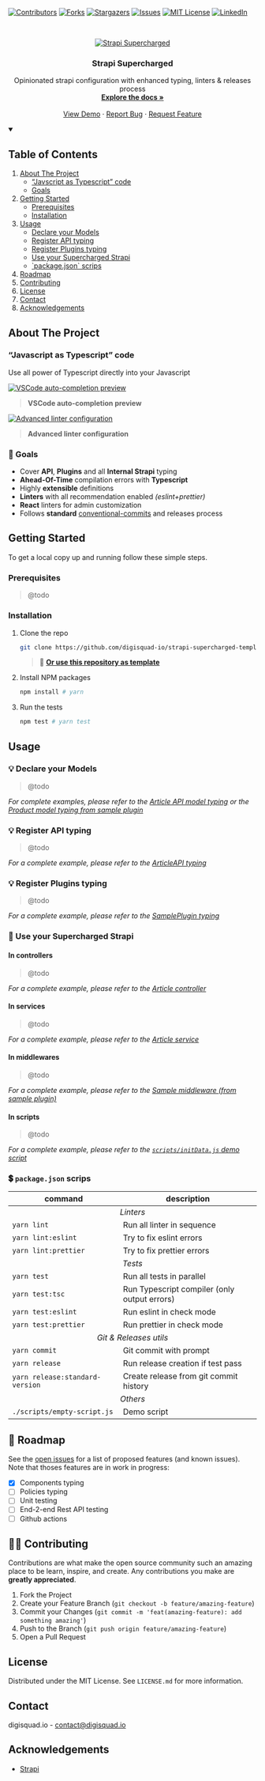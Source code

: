 <!-- PROJECT SHIELDS -->

[![Contributors][contributors-shield]][contributors-url]
[![Forks][forks-shield]][forks-url]
[![Stargazers][stars-shield]][stars-url]
[![Issues][issues-shield]][issues-url]
[![MIT License][license-shield]][license-url]
[![LinkedIn][linkedin-shield]][linkedin-url]

<!-- PROJECT LOGO -->
<br />
<p align="center">
  <a href="https://github.com/digisquad-io/strapi-supercharged-template">
    <img src="./.github/images/strapi-supercharged.png" alt="Strapi Supercharged" />
  </a>

  <h3 align="center">Strapi Supercharged</h3>

  <p align="center">
    Opinionated strapi configuration with enhanced typing, linters & releases process
    <br />
    <a href="https://github.com/digisquad-io/strapi-supercharged-template"><strong>Explore the docs »</strong></a>
    <br />
    <br />
    <a href="https://github.com/digisquad-io/strapi-supercharged-template">View Demo</a>
    ·
    <a href="https://github.com/digisquad-io/strapi-supercharged-template/issues">Report Bug</a>
    ·
    <a href="https://github.com/digisquad-io/strapi-supercharged-template/issues">Request Feature</a>
  </p>
</p>

<!-- TABLE OF CONTENTS -->
<details open="open">
  <summary><h2>Table of Contents</h2></summary>
  <ol>
    <li>
      <a href="#about-the-project">About The Project</a>
      <ul>
        <li><a href="#javascript-as-typescript-code">“Javscript as Typescript” code</a></li>
        <li><a href="#-goals">Goals</a></li>
      </ul>
    </li>
    <li>
      <a href="#getting-started">Getting Started</a>
      <ul>
        <li><a href="#prerequisites">Prerequisites</a></li>
        <li><a href="#installation">Installation</a></li>
      </ul>
    </li>
    <li>
      <a href="#usage">Usage</a>
      <ul>
        <li><a href="#-declare-your-models">Declare your Models</a></li>
        <li><a href="#-register-api-typing">Register API typing</a></li>
        <li><a href="#-register-plugins-typing">Register Plugins typing</a></li>
        <li><a href="#-use-your-supercharged-strapi">Use your Supercharged Strapi</a></li>
        <li><a href="#-packagejson-scrips">`package.json` scrips</a></li>
      </ul>
    </li>
    <li><a href="#-roadmap">Roadmap</a></li>
    <li><a href="#%EF%B8%8F-contributing">Contributing</a></li>
    <li><a href="#license">License</a></li>
    <li><a href="#contact">Contact</a></li>
    <li><a href="#acknowledgements">Acknowledgements</a></li>
  </ol>
</details>

<!-- ABOUT THE PROJECT -->

## About The Project

### “Javascript as Typescript” code

Use all power of Typescript directly into your Javascript

[![VSCode auto-completion preview][preview-api-content]](api/article/controllers/article.js 'VSCode auto-completion preview')

> **VSCode auto-completion preview**

[![Advanced linter configuration][preview-improved-linters]](scripts/initData.js 'Advanced linter configuration')

> **Advanced linter configuration**

### 🎯 Goals

- Cover **API**, **Plugins** and all **Internal Strapi** typing
- **Ahead-Of-Time** compilation errors with **Typescript**
- Highly **extensible** definitions
- **Linters** with all recommendation enabled _(eslint+prettier)_
- **React** linters for admin customization
- Follows **standard** [conventional-commits](https://www.conventionalcommits.org) and releases process

<!-- GETTING STARTED -->

## Getting Started

To get a local copy up and running follow these simple steps.

### Prerequisites

> @todo

### Installation

1. Clone the repo
   ```sh
   git clone https://github.com/digisquad-io/strapi-supercharged-template.git
   ```
   > 🚀 **[Or use this repository as template](https://github.com/digisquad-io/strapi-supercharged-template/generate)**
2. Install NPM packages
   ```sh
   npm install # yarn
   ```
3. Run the tests
   ```sh
   npm test # yarn test
   ```

<!-- USAGE EXAMPLES -->

## Usage

### 💡 Declare your Models

> @todo

_For complete examples, please refer to the [Article API model typing](api/article/models/article.d.ts) or the [Product model typing from sample plugin](plugins/sample/models/product.d.ts)_

### 💡 Register API typing

> @todo

_For a complete example, please refer to the [ArticleAPI typing](api/article/index.d.ts)_

### 💡 Register Plugins typing

> @todo

_For a complete example, please refer to the [SamplePlugin typing](plugins/sample/index.d.ts)_

### 🌠 Use your Supercharged Strapi

#### In controllers

> @todo

_For a complete example, please refer to the [Article controller](api/article/controllers/article.js)_

#### In services

> @todo

_For a complete example, please refer to the [Article service](api/article/services/article.js)_

#### In middlewares

> @todo

_For a complete example, please refer to the [Sample middleware (from sample plugin)](plugins/sample/middlewares/sample.js)_

#### In scripts

> @todo

_For a complete example, please refer to the [`scripts/initData.js` demo script](scripts/initData.js)_

### 💲 `package.json` scrips

<table>
  <thead>
    <tr>
      <th>command</th>
      <th>description</th>
    </tr>
  </thead>
  <tbody>
    <tr>
      <td colspan="2" align="center"><em>Linters</em></td>
    </tr>
    <tr>
      <td><code>yarn lint</code></td>
      <td>Run all linter in sequence</td>
    </tr>
    <tr>
      <td><code>yarn lint:eslint</code></td>
      <td>Try to fix eslint errors</td>
    </tr>
    <tr>
      <td><code>yarn lint:prettier</code></td>
      <td>Try to fix prettier errors</td>
    </tr>
    <tr>
      <td colspan="2" align="center"><em>Tests</em></td>
    </tr>
    <tr>
      <td><code>yarn test</code></td>
      <td>Run all tests in parallel</td>
    </tr>
    <tr>
      <td><code>yarn test:tsc</code></td>
      <td>Run Typescript compiler (only output errors)</td>
    </tr>
    <tr>
      <td><code>yarn test:eslint</code></td>
      <td>Run eslint in check mode</td>
    </tr>
    <tr>
      <td><code>yarn test:prettier</code></td>
      <td>Run prettier in check mode</td>
    </tr>
    <tr>
      <td colspan="2" align="center"><em>Git & Releases utils</em></td>
    </tr>
    <tr>
      <td><code>yarn commit</code></td>
      <td>Git commit with prompt</td>
    </tr>
    <tr>
      <td><code>yarn release</code></td>
      <td>Run release creation if test pass</td>
    </tr>
    <tr>
      <td><code>yarn release:standard-version</code></td>
      <td>Create release from git commit history</td>
    </tr>
    <tr>
      <td colspan="2" align="center"><em>Others</em></td>
    </tr>
    <tr>
      <td><code>./scripts/empty-script.js</code></td>
      <td>Demo script</td>
    </tr>
  </tbody>
</table>

<!-- ROADMAP -->

## 📅 Roadmap

See the [open issues](https://github.com/digisquad-io/strapi-supercharged-template/issues) for a list of proposed features (and known issues). Note that thoses features are in work in progress:

- [x] Components typing
- [ ] Policies typing
- [ ] Unit testing
- [ ] End-2-end Rest API testing
- [ ] Github actions

<!-- CONTRIBUTING -->

## 🙋‍♂️ Contributing

Contributions are what make the open source community such an amazing place to be learn, inspire, and create. Any contributions you make are **greatly appreciated**.

1. Fork the Project
2. Create your Feature Branch (`git checkout -b feature/amazing-feature`)
3. Commit your Changes (`git commit -m 'feat(amazing-feature): add something amazing'`)
4. Push to the Branch (`git push origin feature/amazing-feature`)
5. Open a Pull Request

<!-- LICENSE -->

## License

Distributed under the MIT License. See `LICENSE.md` for more information.

<!-- CONTACT -->

## Contact

digisquad.io - contact@digisquad.io

<!-- ACKNOWLEDGEMENTS -->

## Acknowledgements

- [Strapi](https://github.com/strapi/strapi)

<!-- MARKDOWN LINKS & IMAGES -->
<!-- https://www.markdownguide.org/basic-syntax/#reference-style-links -->

[contributors-shield]: https://img.shields.io/github/contributors/digisquad-io/strapi-supercharged-template.svg?style=for-the-badge
[contributors-url]: https://github.com/digisquad-io/strapi-supercharged-template/graphs/contributors
[forks-shield]: https://img.shields.io/github/forks/digisquad-io/strapi-supercharged-template.svg?style=for-the-badge
[forks-url]: https://github.com/digisquad-io/strapi-supercharged-template/network/members
[stars-shield]: https://img.shields.io/github/stars/digisquad-io/strapi-supercharged-template.svg?style=for-the-badge
[stars-url]: https://github.com/digisquad-io/strapi-supercharged-template/stargazers
[issues-shield]: https://img.shields.io/github/issues/digisquad-io/strapi-supercharged-template.svg?style=for-the-badge
[issues-url]: https://github.com/digisquad-io/strapi-supercharged-template/issues
[license-shield]: https://img.shields.io/github/license/digisquad-io/strapi-supercharged-template.svg?style=for-the-badge
[license-url]: https://github.com/digisquad-io/strapi-supercharged-template/blob/master/LICENSE.txt
[linkedin-shield]: https://img.shields.io/badge/-LinkedIn-black.svg?style=for-the-badge&logo=linkedin&colorB=555
[linkedin-url]: https://linkedin.com/company/digisquad-io
[preview-api-content]: ./.github/images/preview-api-content.png
[preview-improved-linters]: ./.github/images/preview-improved-linters.png
